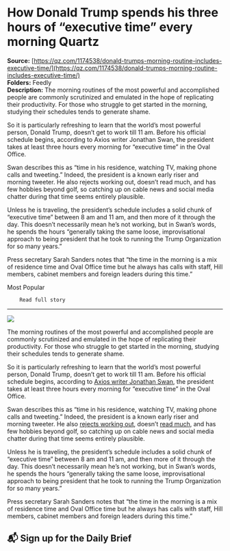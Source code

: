 # How Donald Trump spends his three hours of “executive time” every morning Quartz

**Source:** [https://qz.com/1174538/donald-trumps-morning-routine-includes-executive-time/](https://qz.com/1174538/donald-trumps-morning-routine-includes-executive-time/)  
**Folders:** Feedly  
**Description:** The morning routines of the most powerful and accomplished people are commonly scrutinized and emulated in the hope of replicating their productivity. For those who struggle to get started in the morning, studying their schedules tends to generate shame.

So it is particularly refreshing to learn that the world’s most powerful person, Donald Trump, doesn’t get to work till 11 am. Before his official schedule begins, according to Axios writer Jonathan Swan, the president takes at least three hours every morning for “executive time” in the Oval Office.

Swan describes this as “time in his residence, watching TV, making phone calls and tweeting.” Indeed, the president is a known early riser and morning tweeter. He also rejects working out, doesn’t read much, and has few hobbies beyond golf, so catching up on cable news and social media chatter during that time seems entirely plausible.

Unless he is traveling, the president’s schedule includes a solid chunk of “executive time” between 8 am and 11 am, and then more of it through the day. This doesn’t necessarily mean he’s not working, but in Swan’s words, he spends the hours “generally taking the same loose, improvisational approach to being president that he took to running the Trump Organization for so many years.”

Press secretary Sarah Sanders notes that “the time in the morning is a mix of residence time and Oval Office time but he always has calls with staff, Hill members, cabinet members and foreign leaders during this time.”

Most Popular

		Read full story


---

<div><div><div><picture><img src="https://qz.com/cdn-cgi/image/width=1024%2Cquality=85%2Cformat=auto/https://assets.qz.com/media/054be65afe85067d1a621eb01ab4b123.jpg"></picture></div><p>The morning routines of the most powerful and accomplished people are commonly scrutinized and emulated in the hope of replicating their productivity. For those who struggle to get started in the morning, studying their schedules tends to generate shame.</p></div><div><p>So it is particularly refreshing to learn that the world’s most powerful person, Donald Trump, doesn’t get to work till 11 am. Before his official schedule begins, according to <a href="https://www.axios.com/scoop-trumps-secret-shrinking-schedule-1515364904-ab76374a-6252-4570-a804-942b3f851840.html">Axios writer Jonathan Swan</a>, the president takes at least three hours every morning for “executive time” in the Oval Office.</p></div><div><p>Swan describes this as “time in his residence, watching TV, making phone calls and tweeting.” Indeed, the president is a known early riser and morning tweeter. He also <a href="http://www.cnn.com/2017/05/15/politics/donald-trump-exercise/index.html">rejects working out</a>, doesn’t <a href="https://www.washingtonpost.com/politics/donald-trump-doesnt-read-much-being-president-probably-wouldnt-change-that/2016/07/17/d2ddf2bc-4932-11e6-90a8-fb84201e0645_story.html?utm_term=.063a5925c469">read much</a>, and has few hobbies beyond golf, so catching up on cable news and social media chatter during that time seems entirely plausible.</p></div><div><p>Unless he is traveling, the president’s schedule includes a solid chunk of “executive time” between 8 am and 11 am, and then more of it through the day. This doesn’t necessarily mean he’s not working, but in Swan’s words, he spends the hours “generally taking the same loose, improvisational approach to being president that he took to running the Trump Organization for so many years.”</p></div><div><p>Press secretary Sarah Sanders notes that “the time in the morning is a mix of residence time and Oval Office time but he always has calls with staff, Hill members, cabinet members and foreign leaders during this time.”</p></div><div><h2>📬 Sign up for the Daily Brief</h2></div></div>